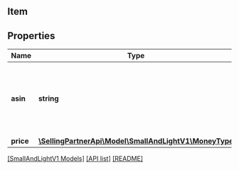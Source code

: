 ## Item

## Properties

Name | Type | Description | Notes
------------ | ------------- | ------------- | -------------
**asin** | **string** | The Amazon Standard Identification Number (ASIN) value used to identify the item. |
**price** | [**\SellingPartnerApi\Model\SmallAndLightV1\MoneyType**](MoneyType.md) |  |

[[SmallAndLightV1 Models]](../) [[API list]](../../Api) [[README]](../../../README.md)
